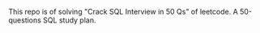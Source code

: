 This repo is of solving  "Crack SQL Interview in 50 Qs" of leetcode.
A 50-questions SQL study plan.
